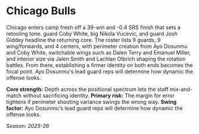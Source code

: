 # Chicago Bulls

Chicago enters camp fresh off a 39-win and -0.4 SRS finish that sets a retooling tone. guard Coby White, big Nikola Vucevic, and guard Josh Giddey headline the returning core.
The roster lists 9 guards, 9 wing/forwards, and 4 centers, with perimeter creation from Ayo Dosunmu and Coby White, switchable wings such as Dalen Terry and Emanuel Miller, and interior size via Jalen Smith and Lachlan Olbrich shaping the rotation battles.
From there, establishing a firmer identity on both ends becomes the focal point. Ayo Dosunmu's lead guard reps will determine how dynamic the offense looks.

**Core strength:** Depth across the positional spectrum lets the staff mix-and-match without sacrificing identity.
**Primary risk:** The margin for error tightens if perimeter shooting variance swings the wrong way.
**Swing factor:** Ayo Dosunmu's lead guard reps will determine how dynamic the offense looks.

_Season: 2025-26_
